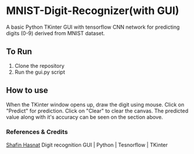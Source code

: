 
# MNIST-Digit-Recognizer(with GUI)

A basic Python TKinter GUI with tensorflow CNN network for predicting digits (0-9) derived from MNIST dataset.

## To Run

1. Clone the repository
2. Run the gui.py script

## How to use
When the TKinter window opens up, draw the digit using mouse. Click on "Predict" for prediction. Click on "Clear" to clear the canvas. 
The predicted value along with it's accuracy can be seen on the section above.

### References & Credits
[Shafin Hasnat](https://www.youtube.com/channel/UChftukrcJr_u50_KBN5o-aQ)
Digit recognition GUI | Python | Tesnorflow | TKinter 